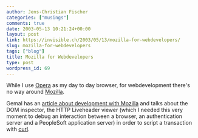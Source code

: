 ```yaml
---
author: Jens-Christian Fischer
categories: ["musings"]
comments: true
date: 2003-05-13 10:21:24+00:00
layout: post
link: https://invisible.ch/2003/05/13/mozilla-for-webdevelopers/
slug: mozilla-for-webdevelopers
tags: ["blog"]
title: Mozilla for Webdevelopers
type: post
wordpress_id: 69
---
```


While I use [Opera](https://www.opera.com) as my day to day browser, for webdevelopment there's no way around [Mozilla](https://www.mozilla.org).

Gemal has an [article about development with Mozilla](https://www.gemal.dk/mozilla/mozdev.html) and talks about the DOM inspector, the HTTP Liveheader viewer (which I needed this very moment to debug an interaction between a browser, an authentication server and a PeopleSoft application server) in order to script a transaction with [curl](https://curl.haxx.se).
